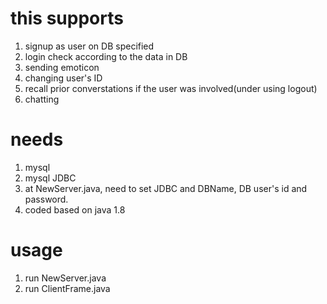 # this supports
1. signup as user on DB specified
1. login check according to the data in DB
1. sending emoticon
1. changing user's ID
1. recall prior converstations if the user was involved(under using logout)
1. chatting

# needs
1. mysql
1. mysql JDBC
1. at NewServer.java, need to set JDBC and DBName, DB user's id and password.
1. coded based on java 1.8

# usage
1. run NewServer.java
1. run ClientFrame.java

